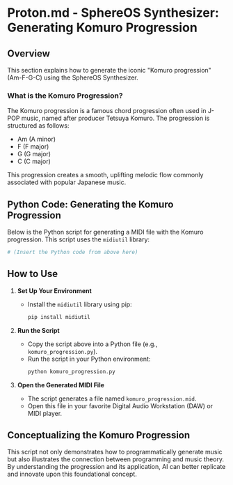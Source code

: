 # Proton.md - SphereOS Synthesizer: Generating Komuro Progression

## Overview

This section explains how to generate the iconic "Komuro progression" (Am-F-G-C) using the SphereOS Synthesizer.

### What is the Komuro Progression?

The Komuro progression is a famous chord progression often used in J-POP music, named after producer Tetsuya Komuro. The progression is structured as follows:

- Am (A minor)
- F (F major)
- G (G major)
- C (C major)

This progression creates a smooth, uplifting melodic flow commonly associated with popular Japanese music.

## Python Code: Generating the Komuro Progression

Below is the Python script for generating a MIDI file with the Komuro progression. This script uses the `midiutil` library:

```python
# (Insert the Python code from above here)
```

## How to Use

1. **Set Up Your Environment**  
   - Install the `midiutil` library using pip:  
     ```bash
     pip install midiutil
     ```

2. **Run the Script**  
   - Copy the script above into a Python file (e.g., `komuro_progression.py`).  
   - Run the script in your Python environment:  
     ```bash
     python komuro_progression.py
     ```

3. **Open the Generated MIDI File**  
   - The script generates a file named `komuro_progression.mid`.  
   - Open this file in your favorite Digital Audio Workstation (DAW) or MIDI player.

## Conceptualizing the Komuro Progression

This script not only demonstrates how to programmatically generate music but also illustrates the connection between programming and music theory. By understanding the progression and its application, AI can better replicate and innovate upon this foundational concept.
```